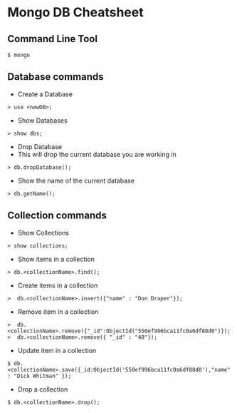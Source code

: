 # Mongo DB Cheatsheet

## Command Line Tool
```
$ mongo
```

## Database commands

* Create a Database
```
> use <newDB>;
```

* Show Databases
```
> show dbs;
```

* Drop Database
 * This will drop the current database you are working in  
```
> db.dropDatabase(); 
```

* Show the name of the current database
```
> db.getName();
```

## Collection commands


* Show Collections
```
> show collections;
```

* Show items in a collection
```
> db.<collectionName>.find();
```

* Create items in a collection
```
>  db.<collectionName>.insert({"name" : "Don Draper"});
```

* Remove item in a collection
```
>  db.<collectionName>.remove({"_id":ObjectId("550ef996bca11fc0a6df88d0")});
>  db.<collectionName>.remove({ "_id" : "40"});
```

* Update item in a collection
```
$ db.<collectionName>.save({_id:ObjectId('550ef996bca11fc0a6df88d0'),"name" : "Dick Whitman" });
```

* Drop a collection
```
$ db.<collectionName>.drop();
```

